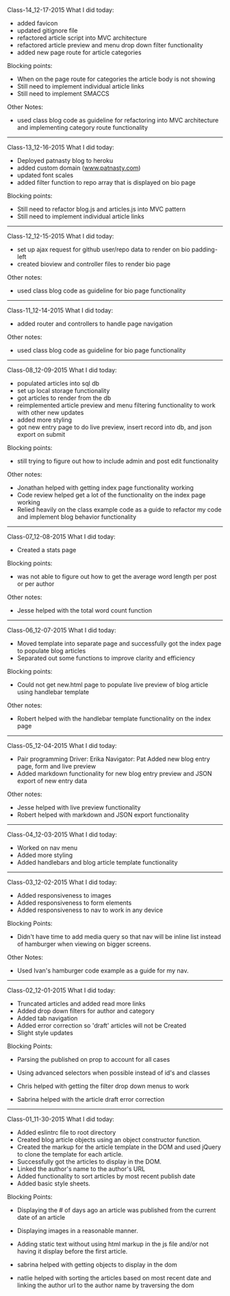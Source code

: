 Class-14_12-17-2015
What I did today:
- added favicon
- updated gitignore file
- refactored article script into MVC architecture
- refactored article preview and menu drop down filter functionality
- added new page route for article categories

Blocking points:
- When on the page route for categories the article body is not showing
- Still need to implement individual article links
- Still need to implement SMACCS

Other Notes:
- used class blog code as guideline for refactoring into MVC architecture and implementing category route functionality

______


Class-13_12-16-2015
What I did today:
- Deployed patnasty blog to heroku
- added custom domain (www.patnasty.com)
- updated font scales
- added filter function to repo array that is displayed on bio page

Blocking points:
- Still need to refactor blog.js and articles.js into MVC pattern
- Still need to implement individual article links

______


Class-12_12-15-2015
What I did today:
- set up ajax request for github user/repo data to render on bio padding-left
- created bioview and controller files to render bio page

Other notes:
- used class blog code as guideline for bio page functionality

______


Class-11_12-14-2015
What I did today:
- added router and controllers to handle page navigation

Other notes:
- used class blog code as guideline for bio page functionality

______


Class-08_12-09-2015
What I did today:
- populated articles into sql db
- set up local storage functionality
- got articles to render from the db
- reimplemented article preview and menu filtering functionality to work with other new updates
- added more styling
- got new entry page to do live preview, insert record into db, and json export on submit

Blocking points:
- still trying to figure out how to include admin and post edit functionality

Other notes:
- Jonathan helped with getting index page functionality working
- Code review helped get a lot of the functionality on the index page working
- Relied heavily on the class example code as a guide to refactor my code and implement blog behavior functionality

______


Class-07_12-08-2015
What I did today:
- Created a stats page

Blocking points:
- was not able to figure out how to get the average word length per post or per author

Other notes:
- Jesse helped with the total word count function

______


Class-06_12-07-2015
What I did today:
- Moved template into separate page and successfully got the index page to populate blog articles
- Separated out some functions to improve clarity and efficiency

Blocking points:
- Could not get new.html page to populate live preview of blog article using handlebar template

Other notes:
- Robert helped with the handlebar template functionality on the index page

______


Class-05_12-04-2015
What I did today:
- Pair programming
  Driver: Erika
  Navigator: Pat
    Added new blog entry page, form and live preview
- Added markdown functionality for new blog entry preview and JSON export of new entry data

Other notes:
- Jesse helped with live preview functionality
- Robert helped with markdown and JSON export functionality

______


Class-04_12-03-2015
What I did today:
- Worked on nav menu
- Added more styling
- Added handlebars and blog article template functionality

______

Class-03_12-02-2015
What I did today:
- Added responsiveness to images
- Added responsiveness to form elements
- Added responsiveness to nav to work in any device

Blocking Points:
- Didn't have time to add media query so that nav will be inline list instead of hamburger when viewing on bigger screens.

Other Notes:
- Used Ivan's hamburger code example as a guide for my nav.

______

Class-02_12-01-2015
What I did today:
- Truncated articles and added read more links
- Added drop down filters for author and category
- Added tab navigation
- Added error correction so 'draft' articles will not be Created
- Slight style updates

Blocking Points:
- Parsing the published on prop to account for all cases
- Using advanced selectors when possible instead of id's and classes

- Chris helped with getting the filter drop down menus to work
- Sabrina helped with the article draft error correction

______


Class-01_11-30-2015
What I did today:
- Added eslintrc file to root directory
- Created blog article objects using an object constructor function.
- Created the markup for the article template in the DOM and used jQuery to clone the template for each article.
- Successfully got the articles to display in the DOM.
- Linked the author's name to the author's URL
- Added functionality to sort articles by most recent publish date
- Added basic style sheets.

Blocking Points:
- Displaying the # of days ago an article was published from the current date of an article
- Displaying images in a reasonable manner.
- Adding static text without using html markup in the js file and/or not having it display before the first article.

- sabrina helped with getting objects to display in the dom
- natlie helped with sorting the articles based on most recent date and linking the author url to the author name by traversing the dom
